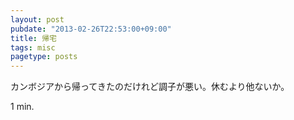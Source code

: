 ```yaml
---
layout: post
pubdate: "2013-02-26T22:53:00+09:00"
title: 帰宅
tags: misc
pagetype: posts
---
```

カンボジアから帰ってきたのだけれど調子が悪い。休むより他ないか。

1 min.
